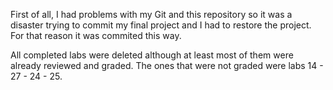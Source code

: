 First of all, I had problems with my Git and this repository so it was a disaster trying to commit my final project and I had to restore the project. For that reason it was commited this way.

All completed labs were deleted although at least most of them were already reviewed and graded. The ones that were not graded were labs 14 - 27 - 24 - 25.
